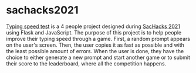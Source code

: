 # sachacks2021

[Typing speed test](http://amnbot.pythonanywhere.com/) is a 4 people project designed during [SacHacks 2021](https://sachacks.io/) using Flask and JavaScript. The purpose of this project is to help people improve their typing speed through a game. First, a random prompt appears on the user's screen. Then, the user copies it as fast as possible and with the least possible amount of errors. When the user is done, they have the choice to either generate a new prompt and start another game or to submit their score to the leaderboard, where all the competition happens.
